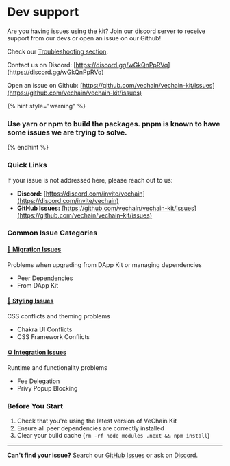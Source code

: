 # Dev support

Are you having issues using the kit? Join our discord server to receive support from our devs or open an issue on our Github!

Check our [Troubleshooting section](broken-reference).

Contact us on Discord: [https://discord.gg/wGkQnPpRVq](https://discord.gg/wGkQnPpRVq)

Open an issue on Github: [https://github.com/vechain/vechain-kit/issues](https://github.com/vechain/vechain-kit/issues)

{% hint style="warning" %}
### Use yarn or npm to build the packages. pnpm is known to have some issues we are trying to solve.
{% endhint %}

### Quick Links

If your issue is not addressed here, please reach out to us:

* **Discord:** [https://discord.com/invite/vechain](https://discord.com/invite/vechain)
* **GitHub Issues:** [https://github.com/vechain/vechain-kit/issues](https://github.com/vechain/vechain-kit/issues)

### Common Issue Categories

#### [🔄 Migration Issues](migration-issues/)

Problems when upgrading from DApp Kit or managing dependencies

* Peer Dependencies
* From DApp Kit

#### [🎨 Styling Issues](styling-issues/)

CSS conflicts and theming problems

* Chakra UI Conflicts
* CSS Framework Conflicts

#### [⚙️ Integration Issues](integration-issues/)

Runtime and functionality problems

* Fee Delegation
* Privy Popup Blocking

### Before You Start

1. Check that you're using the latest version of VeChain Kit
2. Ensure all peer dependencies are correctly installed
3. Clear your build cache (`rm -rf node_modules .next && npm install`)

***

**Can't find your issue?** Search our [GitHub Issues](https://github.com/vechain/vechain-kit/issues) or ask on [Discord](https://discord.com/invite/vechain).
